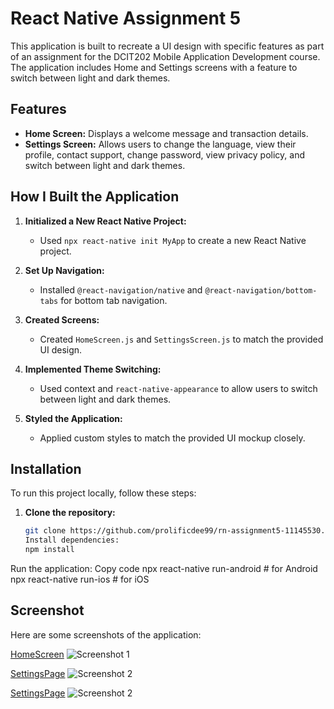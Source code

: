 # React Native Assignment 5

This application is built to recreate a UI design with specific features as part of an assignment for the DCIT202 Mobile Application Development course. The application includes Home and Settings screens with a feature to switch between light and dark themes.

## Features

- **Home Screen:** Displays a welcome message and transaction details.
- **Settings Screen:** Allows users to change the language, view their profile, contact support, change password, view privacy policy, and switch between light and dark themes.

## How I Built the Application

1. **Initialized a New React Native Project:**

   - Used `npx react-native init MyApp` to create a new React Native project.

2. **Set Up Navigation:**

   - Installed `@react-navigation/native` and `@react-navigation/bottom-tabs` for bottom tab navigation.

3. **Created Screens:**

   - Created `HomeScreen.js` and `SettingsScreen.js` to match the provided UI design.

4. **Implemented Theme Switching:**

   - Used context and `react-native-appearance` to allow users to switch between light and dark themes.

5. **Styled the Application:**
   - Applied custom styles to match the provided UI mockup closely.

## Installation

To run this project locally, follow these steps:

1. **Clone the repository:**
   ```bash
   git clone https://github.com/prolificdee99/rn-assignment5-11145530.git
   Install dependencies:
   npm install
   ```

Run the application:
Copy code
npx react-native run-android # for Android
npx react-native run-ios # for iOS

## Screenshot

Here are some screenshots of the application:

<u>HomeScreen</u>
![Screenshot 1](./assets/homepage.jpg)

<u>SettingsPage</u>
![Screenshot 2](./assets/settingpage.jpg)

<u>SettingsPage</u>
![Screenshot 2](./assets/darkmode.jpg)

